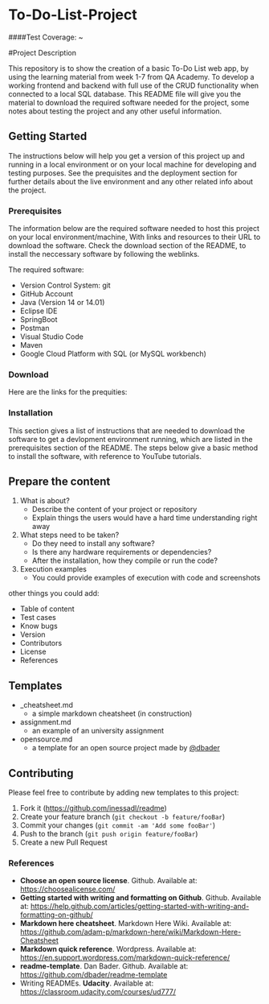 # To-Do-List-Project
####Test Coverage: ~

#Project Description

This repository is to show the creation of a basic To-Do List web app, by using the learning material from week 1-7 from QA Academy. To develop a working frontend and backend with full use of the CRUD functionality when connected to a local SQL database. 
This README file will give you the material to download the required software needed for the project, some notes about testing the project and any other useful information.

## Getting Started

The instructions below will help you get a version of this project up and running in a local environment or on your local machine for developing and testing purposes. 
See the prequisites and the deployment section for further details about the live environment and any other related info about the project.

### Prerequisites

The information below are the required software needed to host this project on your local environment/machine, With links and resources to their URL to download the software. 
Check the download section of the README, to install the neccessary software by following the weblinks. 

The required software:

- Version Control System: git  
- GitHub Account 
- Java (Version 14 or 14.01)
- Eclipse IDE
- SpringBoot 
- Postman 
- Visual Studio Code 
- Maven 
- Google Cloud Platform with SQL (or MySQL workbench)

### Download

Here are the links for the prequities: 




### Installation

This section gives a list of instructions that are needed to download the software to get a devlopment environment running, which are listed in the prerequisites section of the README. 
The steps below give a basic method to install the software, with reference to YouTube tutorials. 



## Prepare the content

1. What is about?
    - Describe the content of your project or repository
    - Explain things the users would have a hard time understanding right away
2. What steps need to be taken?
    - Do they need to install any software?
    - Is there any hardware requirements or dependencies?
    - After the installation, how they compile or run the code?
3. Execution examples
    - You could provide examples of execution with code and screenshots

other things you could add:

- Table of content
- Test cases
- Know bugs
- Version
- Contributors
- License
- References

## Templates

- _cheatsheet.md
    - a simple markdown cheatsheet (in construction)
- assignment.md
    - an example of an university assignment  
- opensource.md
    - a template for an open source project made by [@dbader](https://github.com/dbader)

## Contributing

Please feel free to contribute by adding new templates to this project:

1. Fork it (<https://github.com/inessadl/readme>)
2. Create your feature branch (`git checkout -b feature/fooBar`)
3. Commit your changes (`git commit -am 'Add some fooBar'`)
4. Push to the branch (`git push origin feature/fooBar`)
5. Create a new Pull Request


### References

- **Choose an open source license**. Github. Available at: https://choosealicense.com/
- **Getting started with writing and formatting on Github**. Github. Available at: https://help.github.com/articles/getting-started-with-writing-and-formatting-on-github/
- **Markdown here cheatsheet**. Markdown Here Wiki. Available at: https://github.com/adam-p/markdown-here/wiki/Markdown-Here-Cheatsheet
- **Markdown quick reference**. Wordpress. Available at: https://en.support.wordpress.com/markdown-quick-reference/
- **readme-template**. Dan Bader. Github. Available at: https://github.com/dbader/readme-template
- Writing READMEs. **Udacity**. Available at: https://classroom.udacity.com/courses/ud777/